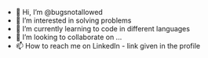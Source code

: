 - 👋 Hi, I’m @bugsnotallowed
- 👀 I’m interested in solving problems 
- 🌱 I’m currently learning to code in different languages 
- 💞️ I’m looking to collaborate on ...
- 📫 How to reach me on LinkedIn - link given in the profile

<!---
bugsnotallowed/bugsnotallowed is a ✨ special ✨ repository because its `README.md` (this file) appears on your GitHub profile.
You can click the Preview link to take a look at your changes.
--->
